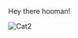 Hey there hooman!


![Cat2](https://user-images.githubusercontent.com/60835238/138720818-e7ad407f-bc24-461b-9bbf-5f0646f63fc0.jpg)
